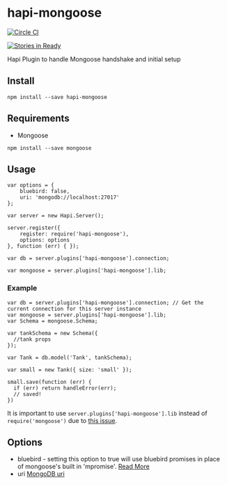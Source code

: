 # hapi-mongoose
[![Circle CI](https://img.shields.io/circleci/project/asilluron/hapi-mongoose/master.svg?style=flat-square)](https://circleci.com/gh/asilluron/hapi-mongoose/tree/master)

[![Stories in Ready](https://badge.waffle.io/asilluron/hapi-mongoose.svg?label=ready&title=Ready&style=flat-square)](http://waffle.io/asilluron/hapi-mongoose)

Hapi Plugin to handle Mongoose handshake and initial setup
## Install
```
npm install --save hapi-mongoose
```
## Requirements
* Mongoose
```
npm install --save mongoose
```

## Usage
```
var options = {
    bluebird: false,
    uri: 'mongodb://localhost:27017'
};

var server = new Hapi.Server();

server.register({
    register: require('hapi-mongoose'),
    options: options
}, function (err) { });

var db = server.plugins['hapi-mongoose'].connection;

var mongoose = server.plugins['hapi-mongoose'].lib;
```

### Example
```
var db = server.plugins['hapi-mongoose'].connection; // Get the current connection for this server instance
var mongoose = server.plugins['hapi-mongoose'].lib;
var Schema = mongoose.Schema;

var tankSchema = new Schema({
  //tank props
});

var Tank = db.model('Tank', tankSchema);

var small = new Tank({ size: 'small' });

small.save(function (err) {
  if (err) return handleError(err);
  // saved!
})

```



It is important to use ```server.plugins['hapi-mongoose'].lib``` instead of ```require('mongoose')``` due to [this issue](https://github.com/Automattic/mongoose/issues/2669).

## Options
* bluebird - setting this option to true will use bluebird promises in place of mongoose's built in 'mpromise'. [Read More](http://mongoosejs.com/docs/promises.html)
* uri
[MongoDB uri](https://docs.mongodb.org/v3.0/reference/connection-string/)
